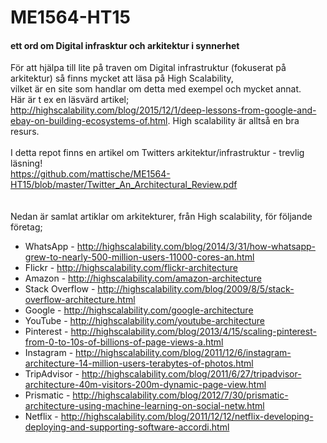 # ME1564-HT15

#### ett ord om Digital infrasktur och arkitektur i synnerhet
För att hjälpa till lite på traven om Digital infrastruktur (fokuserat på arkitektur) så finns mycket att läsa på High Scalability,  
vilket är en site som handlar om detta med exempel och mycket annat.  
Här är t ex en läsvärd artikel; http://highscalability.com/blog/2015/12/1/deep-lessons-from-google-and-ebay-on-building-ecosystems-of.html.
High scalability är alltså en bra resurs.  
<br>
I detta repot finns en artikel om Twitters arkitektur/infrastruktur - trevlig läsning!  
https://github.com/mattische/ME1564-HT15/blob/master/Twitter_An_Architectural_Review.pdf  
<br>
<br>
Nedan är samlat artiklar om arkitekturer, från High scalability, för följande företag;  
+ WhatsApp - http://highscalability.com/blog/2014/3/31/how-whatsapp-grew-to-nearly-500-million-users-11000-cores-an.html
+ Flickr - http://highscalability.com/flickr-architecture
+ Amazon - http://highscalability.com/amazon-architecture
+ Stack Overflow - http://highscalability.com/blog/2009/8/5/stack-overflow-architecture.html
+ Google - http://highscalability.com/google-architecture
+ YouTube - http://highscalability.com/youtube-architecture
+ Pinterest - http://highscalability.com/blog/2013/4/15/scaling-pinterest-from-0-to-10s-of-billions-of-page-views-a.html
+ Instagram - http://highscalability.com/blog/2011/12/6/instagram-architecture-14-million-users-terabytes-of-photos.html
+ TripAdvisor - http://highscalability.com/blog/2011/6/27/tripadvisor-architecture-40m-visitors-200m-dynamic-page-view.html
+ Prismatic - http://highscalability.com/blog/2012/7/30/prismatic-architecture-using-machine-learning-on-social-netw.html
+ Netflix - http://highscalability.com/blog/2011/12/12/netflix-developing-deploying-and-supporting-software-accordi.html

